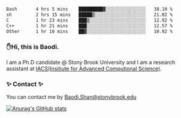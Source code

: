 <!--START_SECTION:waka-->

```txt
Bash       4 hrs 5 mins    █████████▓░░░░░░░░░░░░░░░   38.10 %
sh         2 hrs 15 mins   █████▒░░░░░░░░░░░░░░░░░░░   21.02 %
C          1 hr 23 mins    ███▒░░░░░░░░░░░░░░░░░░░░░   12.92 %
C++        1 hr 21 mins    ███░░░░░░░░░░░░░░░░░░░░░░   12.57 %
Other      1 hr 10 mins    ██▓░░░░░░░░░░░░░░░░░░░░░░   10.92 %
```

<!--END_SECTION:waka-->

### ✋Hi, this is Baodi. 

I am a Ph.D candidate @ Stony Brook University and I am a research assistant at [IACS(Insitiute for Advanced Computional Science)](https://iacs.stonybrook.edu/).

### ✨ Contact ✨

You can contact me by [Baodi.Shan@stonybrook.edu](mailto:Baodi.Shan@stonybrook.edu)

[![Anurag's GitHub stats](https://github-readme-stats.vercel.app/api?username=lwshanbd&theme=jolly&show_icons=true&count_private=true&include_all_commits=true)](https://github.com/anuraghazra/github-readme-stats)



<!--
**lwshanbd/lwshanbd** is a ✨ _special_ ✨ repository because its `README.md` (this file) appears on your GitHub profile.

Here are some ideas to get you started:

- 🔭 I’m currently working on ...
- 🌱 I’m currently learning ...
- 👯 I’m looking to collaborate on ...
- 🤔 I’m looking for help with ...
- 💬 Ask me about ...
- 📫 How to reach me: ...
- 😄 Pronouns: ...
- ⚡ Fun fact: ...
-->
